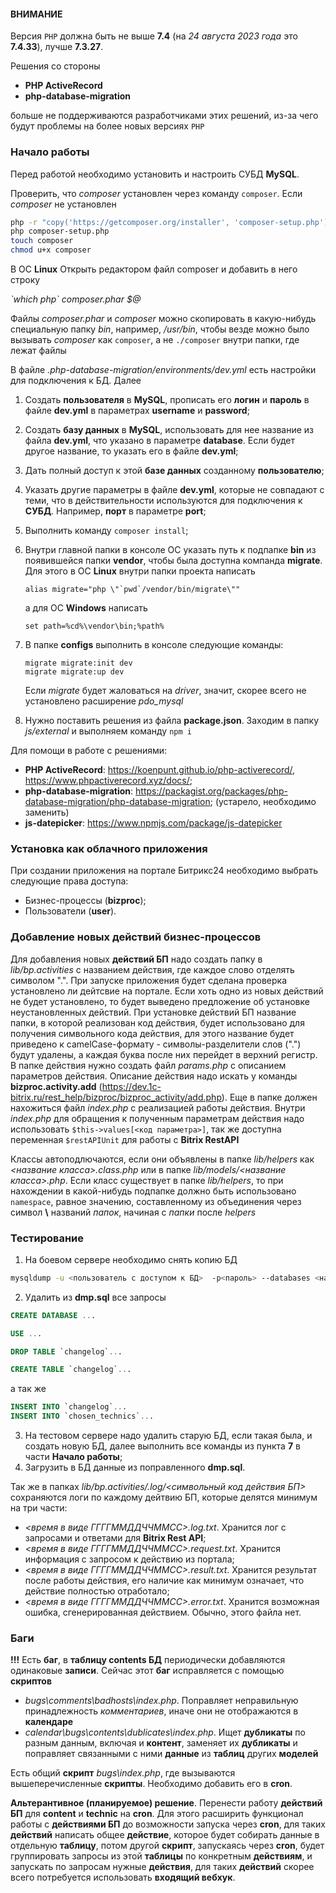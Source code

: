 #### ВНИМАНИЕ

Версия `PHP` должна быть не выше **7.4** (на *24 августа 2023 года* это **7.4.33**), лучше **7.3.27**.

Решения со стороны

- **PHP ActiveRecord**
- **php-database-migration**

больше не поддерживаются разработчиками этих решений, из-за чего будут проблемы на более новых версиях `PHP`

### Начало работы

Перед работой необходимо установить и настроить СУБД **MySQL**.

Проверить, что *composer* установлен через команду `composer`. Если *composer* не установлен
```bash
php -r "copy('https://getcomposer.org/installer', 'composer-setup.php');"
php composer-setup.php
touch composer
chmod u+x composer
```
В ОС **Linux** Открыть редактором файл composer и добавить в него строку

*&#96;which php&#96; composer.phar $@*

Файлы *composer.phar* и *composer* можно скопировать в какую-нибудь специальную папку *bin*, например, */usr/bin*, чтобы везде можно было вызывать *composer* как `composer`, а не `./composer` внутри папки, где лежат файлы

В файле *.php-database-migration/environments/dev.yml* есть настройки для подключения к БД. Далее
1. Создать **пользователя** в **MySQL**, прописать его **логин** и **пароль** в файле **dev.yml** в параметрах **username** и **password**;
2. Создать **базу данных** в **MySQL**, использовать для нее название из файла **dev.yml**, что указано в параметре **database**. Если будет другое название, то указать его в файле **dev.yml**;
3. Дать полный доступ к этой **базе данных** созданному **пользователю**;
4. Указать другие параметры в файле **dev.yml**, которые не совпадают с теми, что в действительности используются для подключения к **СУБД**. Например, **порт** в параметре **port**;
5. Выполнить команду `composer install`;
6. Внутри главной папки в консоле ОС указать путь к подпапке **bin** из появившейся папки **vendor**, чтобы была доступна компанда **migrate**. Для этого в ОС **Linux** внутри папки проекта написать
    ```
    alias migrate="php \"`pwd`/vendor/bin/migrate\""
    ```
    а для ОС **Windows** написать
    ```
    set path=%cd%\vendor\bin;%path%
    ```

7. В папке **configs** выполнить в консоле следующие команды:
    ```
    migrate migrate:init dev
    migrate migrate:up dev
    ```
    Если *migrate* будет жаловаться на *driver*, значит, скорее всего не установлено расширение *pdo_mysql*

8. Нужно поставить решения из файла **package.json**. Заходим в папку *js/external* и выполняем команду `npm i`

Для помощи в работе с решениями:
- **PHP ActiveRecord**: https://koenpunt.github.io/php-activerecord/, https://www.phpactiverecord.xyz/docs/;
- **php-database-migration**: https://packagist.org/packages/php-database-migration/php-database-migration; (устарело, необходимо заменить)
- **js-datepicker**: https://www.npmjs.com/package/js-datepicker

### Установка как облачного приложения

При создании приложения на портале Битрикс24 необходимо выбрать следующие права доступа:
- Бизнес-процессы (**bizproc**);
- Пользователи (**user**).

### Добавление новых действий бизнес-процессов

Для добавления новых **действий БП** надо создать папку в *lib/bp.activities* с названием действия, где каждое слово отделять символом ".". При запуске приложения будет сделана проверка установлено ли дейтсвие на портале. Если хоть одно из новых действий не будет установлено, то будет выведено предложение об установке неустановленных действий. При установке действий БП название папки, в которой реализован код действия, будет использовано для получения символьного кода действия, для этого название будет приведено к camelCase-формату - символы-разделители слов (".") будут удалены, а каждая буква после них перейдет в верхний регистр. В папке действия нужно создать файл *params.php* с описанием параметров действия. Описание действия надо искать у команды **bizproc.activity.add** (https://dev.1c-bitrix.ru/rest_help/bizproc/bizproc_activity/add.php). Еще в папке должен нахожиться файл *index.php* с реализацией работы действия. Внутри *index.php* для обращения к полученным параметрам действия надо использовать `$this->values[<код параметра>]`, так же доступна переменная `$restAPIUnit` для работы с **Bitrix RestAPI**

Классы автоподлючаются, если они объявлены в папке *lib/helpers* как *<название класса>.class.php* или в папке *lib/models/<название класса>.php*. Если класс существует в папке *lib/helpers*, то при нахождении в какой-нибудь подпапке должно быть использовано `namespace`, равное значению, составленному из объединения через символ **\\** названий *папок*, начиная с *папки* после *helpers*

### Тестирование

1. На боевом сервере необходимо снять копию БД

```bash
mysqldump -u <пользователь с доступом к БД>  -p<пароль> --databases <название БД> --result-file=dmp.sql
```

2. Удалить из **dmp.sql** все запросы

```sql
CREATE DATABASE ...
```
```sql
USE ...
```
```sql
DROP TABLE `changelog`...
```
```sql
CREATE TABLE `changelog`...
```

а так же

```sql
INSERT INTO `changelog`...
INSERT INTO `chosen_technics`...
```

3. На тестовом сервере надо удалить старую БД, если такая была, и создать новую БД, далее выполнить все команды из пункта **7** в части **Начало работы**;
4. Загрузить в БД данные из поправленного **dmp.sql**.

Так же в папках *lib/bp.activities/.log/<символьный код действия БП>* сохраняются логи по каждому дейтвию БП, которые делятся минимум на три части:
- *<время в виде ГГГГММДДЧЧММСС>.log.txt*. Хранится лог с запросами и ответами для **Bitrix Rest API**;
- *<время в виде ГГГГММДДЧЧММСС>.request.txt*. Хранится информация с запросом к действию из портала;
- *<время в виде ГГГГММДДЧЧММСС>.result.txt*. Хранится результат после работы действия, его наличие как минимум означает, что действие полностью отработало;
- *<время в виде ГГГГММДДЧЧММСС>.error.txt*. Хранится возможная ошибка, сгенерированная действием. Обычно, этого файла нет.


### Баги

**!!!** Есть **баг**, в **таблицу contents БД** периодически добавляются одинаковые **записи**. Сейчас этот **баг** исправляется с помощью **скриптов**
  * *bugs\comments\badhosts\index.php*. Поправляет неправильную принадлежность *комментариев*, иначе они не отображаются в **календаре**
  * *calendar\bugs\contents\dublicates\index.php*. Ищет **дубликаты** по разным данным, включая и **контент**, заменяет их **дубликаты** и поправляет связанными с ними **данные** из **таблиц** других **моделей**

Есть общий **скрипт** *bugs\index.php*, где вызываются вышеперечисленные **скрипты**. Необходимо добавить его в **cron**.

**Альтерантивное (планируемое) решение**. Перенести работу **действий БП** для **content** и **technic** на **cron**. Для этого расширить функционал работы с **действиями БП** до возможности запуска через **cron**, для таких **действий** написать общее **действие**, которое будет собирать данные в отдельную **таблицу**, потом другой **скрипт**, запускаясь через **cron**, будет группировать запросы из этой **таблицы** по конкретным **действиям**, и запускать по запросам нужные **действия**, для таких **действий** скорее всего потребуется использовать **входящий вебхук**.